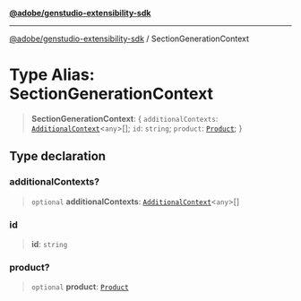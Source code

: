 [**@adobe/genstudio-extensibility-sdk**](../README.md)

***

[@adobe/genstudio-extensibility-sdk](../globals.md) / SectionGenerationContext

# Type Alias: SectionGenerationContext

> **SectionGenerationContext**: \{ `additionalContexts`: [`AdditionalContext`](AdditionalContext.md)\<`any`\>[]; `id`: `string`; `product`: [`Product`](Product.md); \}

## Type declaration

### additionalContexts?

> `optional` **additionalContexts**: [`AdditionalContext`](AdditionalContext.md)\<`any`\>[]

### id

> **id**: `string`

### product?

> `optional` **product**: [`Product`](Product.md)
